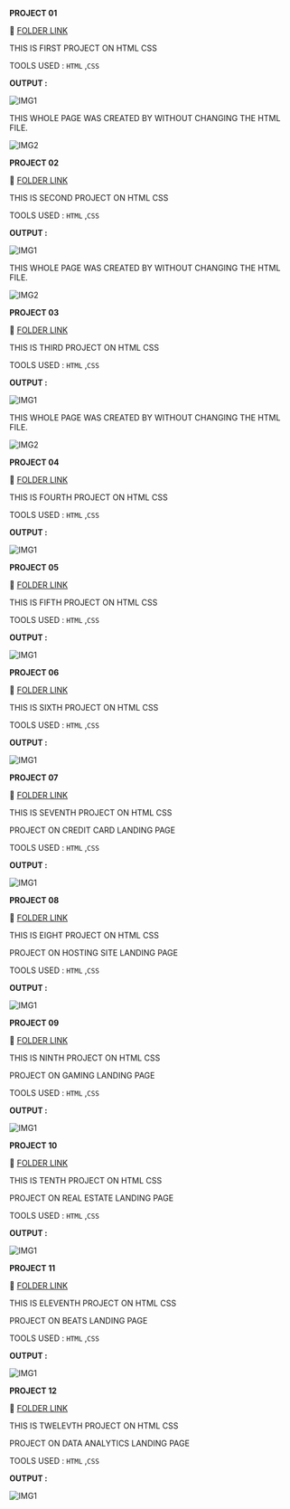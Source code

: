  **PROJECT 01**

 :file_folder: [FOLDER LINK](https://github.com/kapilsarkar/HTML_CSS_PROJECTS_SET01/tree/main/FSJS%202.0%20Project%2001)

THIS IS FIRST PROJECT ON HTML CSS

TOOLS USED : `HTML` ,`CSS`

**OUTPUT :**

![IMG1](./FSJS%202.0%20Project%2001/output.png)

THIS WHOLE PAGE WAS CREATED BY WITHOUT CHANGING THE HTML FILE.

![IMG2](https://img.shields.io/badge/BY-KAPIL%20SARKAR-yellow)

**PROJECT 02**

 :file_folder: [FOLDER LINK](https://github.com/kapilsarkar/HTML_CSS_PROJECTS_SET01/tree/main/FSJS%202.0%20Project%2001)

THIS IS SECOND PROJECT ON HTML CSS

TOOLS USED : `HTML` ,`CSS`

**OUTPUT :**

![IMG1](./FSJS%202.0%20Project%2002/output.png)

THIS WHOLE PAGE WAS CREATED BY WITHOUT CHANGING THE HTML FILE.

![IMG2](https://img.shields.io/badge/BY-KAPIL%20SARKAR-yellow)

 **PROJECT 03**

 :file_folder: [FOLDER LINK](https://github.com/kapilsarkar/HTML_CSS_PROJECTS_SET01/tree/main/FSJS%202.0%20Project%2003)


THIS IS THIRD PROJECT ON HTML CSS

TOOLS USED : `HTML` ,`CSS`

**OUTPUT :**

![IMG1](./FSJS%202.0%20Project%2003/output.png)

THIS WHOLE PAGE WAS CREATED BY WITHOUT CHANGING THE HTML FILE.

![IMG2](https://img.shields.io/badge/BY-KAPIL%20SARKAR-yellow)


 **PROJECT 04**

  :file_folder: [FOLDER LINK](https://github.com/kapilsarkar/FSJS2.0/tree/main/HTML%20CSS%20PROJECTS/FSJS%202.0%20Project%2004)


  THIS IS FOURTH PROJECT ON HTML CSS

TOOLS USED : `HTML` ,`CSS`


**OUTPUT :**

![IMG1](./FSJS%202.0%20Project%2004/output.png)


 **PROJECT 05**

  :file_folder: [FOLDER LINK](https://github.com/kapilsarkar/FSJS2.0/tree/main/HTML%20CSS%20PROJECTS/FSJS%202.0%20Project%2005)


  THIS IS FIFTH PROJECT ON HTML CSS

TOOLS USED : `HTML` ,`CSS`


**OUTPUT :**

![IMG1](./FSJS%202.0%20Project%2005/output.png)



**PROJECT 06**

  :file_folder: [FOLDER LINK](https://github.com/kapilsarkar/FSJS2.0/tree/main/HTML%20CSS%20PROJECTS/FSJS%202.0%20Project%2006)


  THIS IS SIXTH PROJECT ON HTML CSS

TOOLS USED : `HTML` ,`CSS`


**OUTPUT :**

![IMG1](./FSJS%202.0%20Project%2006/Output.png)



**PROJECT 07**

  :file_folder: [FOLDER LINK](https://github.com/kapilsarkar/HTML-CSS-EXTRA-PROJECTS)


  THIS IS SEVENTH PROJECT ON HTML CSS

  PROJECT ON CREDIT CARD LANDING PAGE
  

TOOLS USED : `HTML` ,`CSS`


**OUTPUT :**

![IMG1](./CREDIT%20CARD/Credit%20card%20landing%20page.png)





**PROJECT 08**

  :file_folder: [FOLDER LINK](https://github.com/kapilsarkar/HOSTING-SITE)


  THIS IS EIGHT PROJECT ON HTML CSS

  PROJECT ON HOSTING SITE LANDING PAGE
  

TOOLS USED : `HTML` ,`CSS`


**OUTPUT :**

![IMG1](./HOSTING%20SITE/Hosting%20Landing%20Page.png)




**PROJECT 09**

  :file_folder: [FOLDER LINK](https://github.com/kapilsarkar/GAMING)


  THIS IS NINTH PROJECT ON HTML CSS

  PROJECT ON GAMING LANDING PAGE
  

TOOLS USED : `HTML` ,`CSS`


**OUTPUT :**

![IMG1](./GAMING/Gaming%20Landing%20Page.png)



**PROJECT 10**

  :file_folder: [FOLDER LINK](https://github.com/kapilsarkar/REAL-ESTATE)


  THIS IS TENTH PROJECT ON HTML CSS

  PROJECT ON REAL ESTATE LANDING PAGE
  

TOOLS USED : `HTML` ,`CSS`


**OUTPUT :**

![IMG1](./REAL%20ESTATE/Real%20Estate%20-%20Desktop.png)


**PROJECT 11**

  :file_folder: [FOLDER LINK](https://github.com/kapilsarkar/BEATS)


  THIS IS ELEVENTH PROJECT ON HTML CSS

  PROJECT ON BEATS LANDING PAGE
  

TOOLS USED : `HTML` ,`CSS`


**OUTPUT :**

![IMG1](./BEATS/Main%20Landing%20page.png)



**PROJECT 12**

  :file_folder: [FOLDER LINK](https://github.com/kapilsarkar/FSJS2.0/tree/main/HTML%20CSS%20PROJECTS/DATA%20ANALYTICS)


  THIS IS TWELEVTH PROJECT ON HTML CSS

  PROJECT ON DATA ANALYTICS LANDING PAGE
  

TOOLS USED : `HTML` ,`CSS`


**OUTPUT :**

![IMG1](./DATA%20ANALYTICS/Data%20Analytics%20Landing%20page.png)







